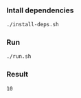 ### Intall dependencies

```bash
./install-deps.sh
```

### Run

```bash
./run.sh
```

### Result

```
10
``` 
